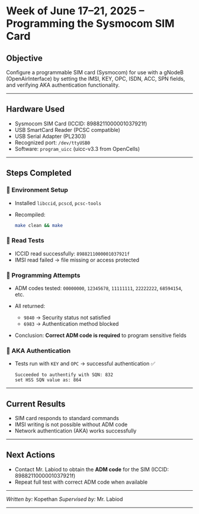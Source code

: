# Week of June 17–21, 2025 – Programming the Sysmocom SIM Card

## Objective

Configure a programmable SIM card (Sysmocom) for use with a gNodeB (OpenAirInterface) by setting the IMSI, KEY, OPC, ISDN, ACC, SPN fields, and verifying AKA authentication functionality.

---

## Hardware Used

* Sysmocom SIM Card (ICCID: 8988211000001037921f)
* USB SmartCard Reader (PCSC compatible)
* USB Serial Adapter (PL2303)
* Recognized port: `/dev/ttyUSB0`
* Software: `program_uicc` (uicc-v3.3 from OpenCells)

---

## Steps Completed

### 🔹 Environment Setup

* Installed `libccid`, `pcscd`, `pcsc-tools`
* Recompiled:

  ```bash
  make clean && make
  ```

### 🔹 Read Tests

* ICCID read successfully: `8988211000001037921f`
* IMSI read failed → file missing or access protected

### 🔹 Programming Attempts

* ADM codes tested: `00000000`, `12345678`, `11111111`, `22222222`, `68594154`, etc.
* All returned:

  * `9840` → Security status not satisfied
  * `6983` → Authentication method blocked
* Conclusion: **Correct ADM code is required** to program sensitive fields

### 🔹 AKA Authentication

* Tests run with `KEY` and `OPC` → successful authentication ✅

  ```
  Succeeded to authentify with SQN: 832
  set HSS SQN value as: 864
  ```

---

## Current Results

* SIM card responds to standard commands
* IMSI writing is not possible without ADM code
* Network authentication (AKA) works successfully

---

## Next Actions

* Contact Mr. Labiod to obtain the **ADM code** for the SIM (ICCID: 8988211000001037921f)
* Repeat full test with correct ADM code when available

---

*Written by:* Kopethan
*Supervised by:* Mr. Labiod

---
